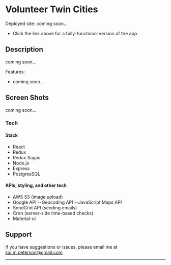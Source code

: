 # Volunteer Twin Cities

Deployed site: coming soon...
- Click the link above for a fully-functional version of the app


## Description

coming soon...


Features:
- coming soon...

## Screen Shots

coming soon...

### Tech

#### Stack
- React
- Redux
- Redux Sagas
- Node.js
- Express
- PostgresSQL

#### APIs, styling, and other tech
- AWS S3 (image upload)
- Google API
 --Geocoding API
 --JavaScript Maps API
- SendGrid API (sending emails)
- Cron (server-side time-based checks)
- Material-ui

## Support
If you have suggestions or issues, please email me at kai.m.peterson@gmail.com

---
